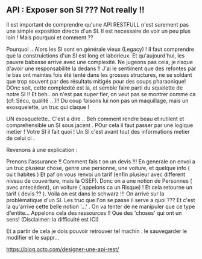 ## API : Exposer son SI ??? Not really !!


Il est important de comprendre qu'une API RESTFULL n'est surement pas une simple exposition directe d'un SI. Il est necessaire de voir un peu plus loin ! Mais pourquoi et comment ?? 

Pourquoi ..
Alors les SI sont en générale vieux (Legacy) ! Il faut comprendre que la construictions d'un SI est long et laborieux. Et qu'aujourd'hui, les pauvre babasse arrive avec une complexité. Ne jugeons pas cela, je risque d'avoir une responsabilité la dedans !! J'ai le sentiment que des refontes par le bas ont maintes fois été tenté dans les grosses structures, ne se soldant que trop souvent par des résultats mitigés pour des coups pharaonique! DOnc soit, cette complexité est la, et semble faire parti du squelette de notre SI !! Et beh.. on n'est pas super fier, on veut pas se montrer comme ca (cf: Sécu, qualité .. )!! Du coup faisons lui non pas un maquillage, mais un exosquelette, un truc qui claque !

UN exosquelette.. C'est a dire .. Beh comment rendre beau et rutilent et comprehensible un SI sous jacent . POur cela il faut passer par une logique metier ! Votre SI il fait quoi ! Un SI c'est avant tout des informations metier de celui ci . 

Revenons à une explication : 

Prenons l'assurance !! Comment fais t on un devis !!! En generale on envoi a un truc plusieur chose, genre une personne, une voiture, et quelque info ( ou t habites ) Et paf on vous renvoi un tarif  (enfin plusieur avec different niveau de couverture, mais la OSEF). Donc on a une notion de Personnes ( avec antecédent), un voiture ( appelons ca un Risque) ! Et cela retourne un tarif ( devis ?? ). Voila on est dans le schwarz !!! On arrive sur la problèmatique d'un SI. Les truc que l'on se passe il serve a quoi ???  Et c'est la qu'arrive cette belle notion '...' . On va tenter de ne manipuler que ce type d'entite... Appelons cela des ressources !! Que des 'choses' qui ont un sens!  (Disclaimer: la difficulté est ICI)

Et a partir de cela je dois pouvoir retrouver  tel machin . le sauvegarder le modifier et le suppr... 




https://blog.octo.com/designer-une-api-rest/

